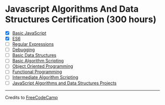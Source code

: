 # Javascript Algorithms And Data Structures Certification (300 hours)

- [x] [Basic JavaScript](01-basic-javascript)
- [x] [ES6](02-es6)
- [ ] [Regular Expressions](03-regular-expression)
- [ ] [Debugging](04-debugging)
- [ ] [Basic Data Structures](05-basic-data-structures)
- [ ] [Basic Algorithm Scripting](06-basic-algorithm-scripting)
- [ ] [Object Oriented Programming](07-object-oriented-programming)
- [ ] [Functional Programming](08-functional-programming)
- [ ] [Intermediate Algorithm Scripting](09-intermediate-algorithm-scripting)
- [ ] [JavaScript Algorithms and Data Structures Projects](10-javascript-algorithms-and-data-structures-projects)

---

Credits to [FreeCodeCamp](https://www.freecodecamp.org/)